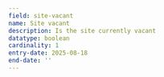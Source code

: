```yaml
---
field: site-vacant
name: Site vacant
description: Is the site currently vacant
datatype: boolean
cardinality: 1
entry-date: 2025-08-18
end-date: ''
---
```

